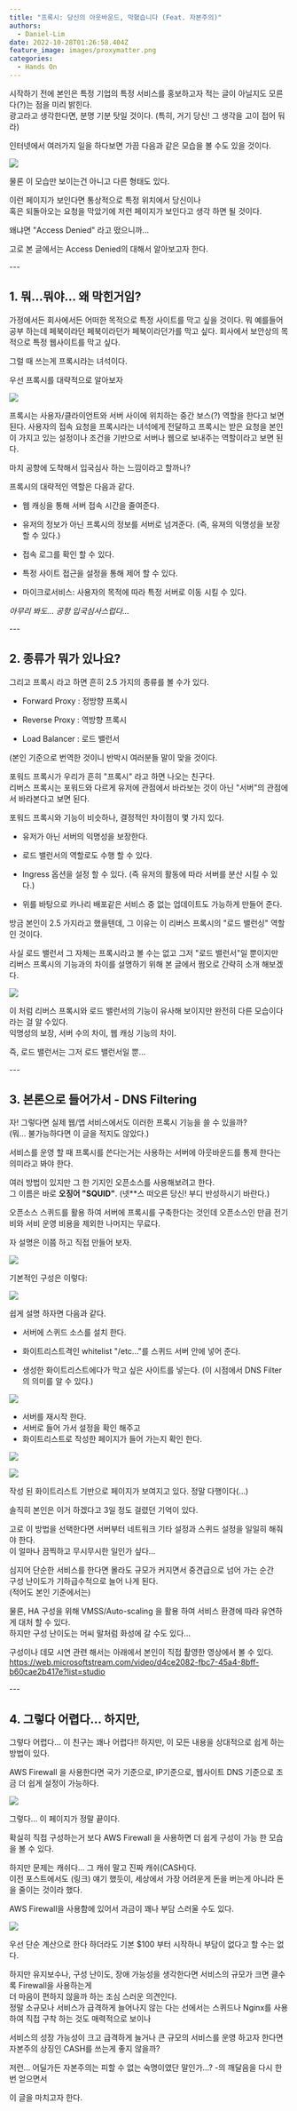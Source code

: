```yaml
---
title: "프록시: 당신의 아웃바운드, 막혔습니다 (Feat. 자본주의)"
authors:
  - Daniel-Lim
date: 2022-10-28T01:26:58.404Z
feature_image: images/proxymatter.png
categories:
  - Hands On
---
```

시작하기 전에 본인은 특정 기업의 특정 서비스를 홍보하고자 적는 글이 아닐지도 모른다(?)는 점을 미리 밝힌다. \
광고라고 생각한다면, 분명 기분 탓일 것이다. (특히, 거기 당신! 그 생각을 고이 접어 둬라)

인터넷에서 여러가지 일을 하다보면 가끔 다음과 같은 모습을 볼 수도 있을 것이다.

![](칫결계인가.png)

물론 이 모습만 보이는건 아니고 다른 형태도 있다.

이런 페이지가 보인다면 통상적으로 특정 위치에서 당신이나 \
혹은 되돌아오는 요청을 막았기에 저런 페이지가 보인다고 생각 하면 될 것이다. 

왜냐면 "Access Denied" 라고 떴으니까...

고로 본 글에서는 Access Denied의 대해서 알아보고자 한다.

\-﻿--

## 1. 뭐...뭐야... 왜 막힌거임?

가정에서든 회사에서든 어떠한 목적으로 특정 사이트를 막고 싶을 것이다.
뭐 예를들어 공부 하는데 페북이라던 페북이라던가 페북이라던가를 막고 싶다.
회사에서 보안상의 목적으로 특정 웹사이트를 막고 싶다.

그럴 때 쓰는게 프록시라는 녀석이다.

우선 프록시를 대략적으로 알아보자

![](proxymatter.png)

프록시는 사용자/클라이언트와 서버 사이에 위치하는 중간 보스(?) 역할을 한다고 보면 된다. 
사용자의 접속 요청을 프록시라는 녀석에게 전달하고 프록시는 받은 요청을 본인이 가지고 있는 설정이나 조건을 기반으로
서버나 웹으로 보내주는 역할이라고 보면 된다.

마치 공항에 도착해서 입국심사 하는 느낌이라고 할까나?

프록시의 대략적인 역할은 다음과 같다.

* 웹 캐싱을 통해 서버 접속 시간을 줄여준다.


* 유저의 정보가 아닌 프록시의 정보를 서버로 넘겨준다.
  (즉, 유져의 익명성을 보장 할 수 있다.)
* 접속 로그를 확인 할 수 있다.
* 특정 사이트 접근을 설정을 통해 제어 할 수 있다.
* 마이크로서비스: 사용자의 목적에 따라 특정 서버로 이동 시킬 수 있다.

*아무리 봐도... 공항 입국심사스럽다...*

\-﻿--

## 2. 종류가 뭐가 있나요?

그리고 프록시 라고 하면 흔히 2.5 가지의 종류를 볼 수가 있다.

* Forward Proxy : 정방향 프록시
* Reverse Proxy : 역방향 프록시 


* Load Balancer : 로드 밸런서



(본인 기준으로 번역한 것이니 반박시 여러분들 말이 맞을 것이다.

포워드 프록시가 우리가 흔히 "프록시" 라고 하면 나오는 친구다.\
리버스 프록시는 포워드와 다르게 유저에 관점에서 바라보는 것이 아닌 "서버"의 관점에서 바라본다고 보면 된다. 

포워드 프록시와 기능이 비슷하나, 결정적인 차이점이 몇 가지 있다.

* 유저가 아닌 서버의 익명성을 보장한다.


* 로드 밸런서의 역할로도 수행 할 수 있다.
* Ingress 옵션을 설정 할 수 있다. (즉 유저의 활동에 따라 서버를 분산 시킬 수 있다.)
* 위를 바탕으로 카나리 배포같은 서비스 중 없는 업데이트도 가능하게 만들어 준다.

방금 본인이 2.5 가지라고 했을텐데, 그 이유는 이 리버스 프록시의 "로드 밸런싱" 역할 인 것이다.

사실 로드 밸런서 그 자체는 프록시라고 볼 수는 없고 그저 "로드 밸런서"일 뿐이지만\
리버스 프록시의 기능과의 차이를 설명하기 위해 본 글에서 쩜오로 간략히 소개 해보겠다. 

![](reverseproxyvslb.png)

이 처럼 리버스 프록시와 로드 밸런서의 기능이 유사해 보이지만 완전히 다른 모습이다 라는 걸 알 수있다. \
익명성의 보장, 서버 수의 차이, 웹 캐싱 기능의 차이.

즉, 로드 밸런서는 그저 로드 밸런서일 뿐...

\-﻿--

## 3. 본론으로 들어가서 - DNS Filtering

자! 그렇다면 실제 웹/앱 서비스에서도 이러한 프록시 기능을 쓸 수 있을까?\
(뭐… 불가능하다면 이 글을 적지도 않았다.)

서비스를 운영 할 때 프록시를 쓴다는거는 사용하는 서버에 아웃바운드를 통제 한다는 의미라고 봐야 한다.

여러 방법이 있지만 그 한 기지인 오픈소스를 사용해보려고 한다.\
그 이름은 바로 **오징어 "SQUID"**. (넷\*\*스 떠오른 당신! 부디 반성하시기 바란다.)

오픈소스 스퀴드를 활용 하여 서버에 프록시를 구축한다는 것인데 오픈소스인 만큼 전기비와 서비 운영 비용을 제외한 나머지는 무료다.

자 설명은 이쯤 하고 직접 만들어 보자.

![](squid.png)

기본적인 구성은 이렇다:

![](architecture.png)

쉽게 설명 하자면 다음과 같다.

* 서버에 스퀴드 소스를 설치 한다.


* 화이트리스트격인 whitelist "/etc..."를 스퀴드 서버 안에 넣어 준다. 
* 생성한 화이트리스트에다가 막고 싶은 사이트를 넣는다. (이 시점에서 DNS Filter의 의미를 알 수 있다.)

![](createsquid.png)

* 서버를 재시작 한다.
* 서버로 들어 가서 설정을 확인 해주고
* 화이트리스트로 작성한 페이지가 들어 가는지 확인 한다. 

![](settings.png)

![](resultsfromsettings.png)

작성 된 화이트리스트 기반으로 페이지가 보여지고 있다. 정말 다행이다(...)

솔직히 본인은 이거 하겠다고 3일 정도 걸렸던 기억이 있다.

고로 이 방법을 선택한다면 서버부터 네트워크 기타 설정과 스퀴드 설정을 일일히 해줘야 한다.\
이 얼마나 끔찍하고 무시무시한 일인가 싶다...

심지어 단순한 서비스를 한다면 몰라도 규모가 커지면서 중견급으로 넘어 가는 순간\
구성 난이도가 기하급수적으로 늘어 나게 된다. \
(적어도 본인 기준에서는)

물론, HA 구성을 위해 VMSS/Auto-scaling 을 활용 하여 서비스 환경에 따라 유연하게 대처 할 수 있다.\
하지만 구성 난이도는 머씨 말처럼 화성에 갈 수도 있다...

구성이나 데모 시연 관련 해서는 아래에서 본인이 직접 촬영한 영상에서 볼 수 있다. \
https://web.microsoftstream.com/video/d4ce2082-fbc7-45a4-8bff-b60cae2b417e?list=studio

\-﻿--

## 4. 그렇다 어렵다... 하지만,

그렇다 어렵다... 이 친구는 꽤나 어렵다!!
하지만, 이 모든 내용을 상대적으로 쉽게 하는 방법이 있다.

AWS Firewall 을 사용한다면 국가 기준으로, IP기준으로, 웹사이트 DNS 기준으로 조금 더 쉽게 설정이 가능하다.

![](firenetwork.png)

그렇다... 이 페이지가 정말 끝이다.

확실히 직접 구성하는거 보다 AWS Firewall 을 사용하면 더 쉽게 구성이 가능 한 모습을 볼 수 있다.

하지만 문제는 캐쉬다… 그 캐쉬 말고 진짜 캐쉬(CASH)다.\
이전 포스트에서도 (링크) 얘기 했듯이, 세상에서 가장 어려운게 돈을 버는게 아니라 돈을 줄이는 것이라 했다.

AWS Firewall을 사용함에 있어서 과금이 꽤나 부담 스러울 수도 있다.

![](pricingtag.png)

우선 단순 계산으로 한다 하더라도 기본 $100 부터 시작하니 부담이 없다고 할 수는 없다.

하지만 유지보수나, 구성 난이도, 장애 가능성을 생각한다면 서비스의 규모가 크면 클수록 Firewall을 사용하는게 \
더 마음이 편하지 않을까 하는 조심 스러운 의견인다.\
정말 소규모나 서비스가 급격하게 늘어나지 않는 다는 선에서는 스퀴드나 Nginx를 사용하여 직접 구착 하는 것도 매력적으로 보이나

서비스의 성장 가능성이 크고 급격하게 늘거나 큰 규모의 서비스를 운영 하고자 한다면 자본주의 상징인 CASH를 쓰는게 좋지 않을까?

저런… 어딜가든 자본주의는 피할 수 없는 숙명이였단 말인가…?
-의 깨달음을 다시 한 번 얻으면서

이 글을 마치고자 한다.